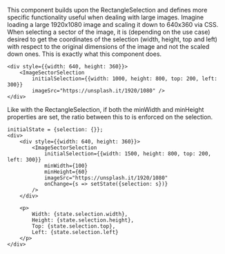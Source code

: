 This component builds upon the RectangleSelection and defines more specific functionality
useful when dealing with large images.
Imagine loading a large 1920x1080 image and scaling it down to 640x360 via CSS.
When selecting a sector of the image, it is (depending on the use case) desired to
get the coordinates of the selection (width, height, top and left) with respect to
the original dimensions of the image and not the scaled down ones.
This is exactly what this component does.

```
<div style={{width: 640, height: 360}}>
    <ImageSectorSelection
        initialSelection={{width: 1000, height: 800, top: 200, left: 300}}
        imageSrc="https://unsplash.it/1920/1080" />
</div>
```

Like with the RectangleSelection, if both the minWidth and minHeight properties are set,
the ratio between this to is enforced on the selection.

```
initialState = {selection: {}};
<div>
    <div style={{width: 640, height: 360}}>
        <ImageSectorSelection
            initialSelection={{width: 1500, height: 800, top: 200, left: 300}}
            minWidth={100}
            minHeight={60}
            imageSrc="https://unsplash.it/1920/1080"
            onChange={s => setState({selection: s})}
        />
    </div>
    
    <p>
        Width: {state.selection.width}, 
        Height: {state.selection.height}, 
        Top: {state.selection.top}, 
        Left: {state.selection.left}
    </p>
</div>
```
